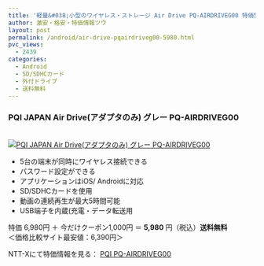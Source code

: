 ```yaml
---
title: '軽量&#038;小型のワイヤレス・ストレージ Air Drive PQ-AIRDRIVEG00 特価5980円！送料無料！'
author: 激安・格安・特価情報ツウ
layout: post
permalink: /android/air-drive-pqairdriveg00-5980.html
pvc_views:
  - 2439
categories:
  - Android
  - SD/SDHCカード
  - 外付ドライブ
  - 送料無料
---
```

### PQI JAPAN Air Drive(アダプタのみ) グレー PQ-AIRDRIVEG00

<div class="img-bg2 img_L">
  <a href="http://px.a8.net/svt/ejp?a8mat=ZYP6S+8IMA3E+S1Q+BWGDT&#038;a8ejpredirect=http://nttxstore.jp/_II_PW13945644" target="_blank" title="PQI JAPAN Air Drive(アダプタのみ) グレー PQ-AIRDRIVEG00" ><br /> <img border="0" alt="PQI JAPAN Air Drive(アダプタのみ) グレー PQ-AIRDRIVEG00" src="http://i0.wp.com/image.nttxstore.jp/l2_images/P/PW/PW13945644.jpg?w=120" data-recalc-dims="1" /></a>
</div>

<!--more-->

  * 5台の端末が同時にワイヤレス接続できる
  * パスワード設定ができる
  * アプリケーションはiOS/ Androidに対応
  * SD/SDHCカードを使用
  * 動画の連続再生が最大5時間可能
  * USB端子を内蔵(充電・データ転送用

特価 6,980円 ＋ 今だけクーポン1,000円 ＝ <span class="tokka-price"><strong>5,980</strong></span> 円（税込）**送料無料**  
＜価格比較サイト最安値：6,390円＞

NTT-Xにて特価情報を見る： <span class="fs150p"><a href="http://px.a8.net/svt/ejp?a8mat=ZYP6S+8IMA3E+S1Q+BWGDT&#038;a8ejpredirect=http://nttxstore.jp/_II_PW13945644" target="_blank">PQI PQ-AIRDRIVEG00</a></span>
